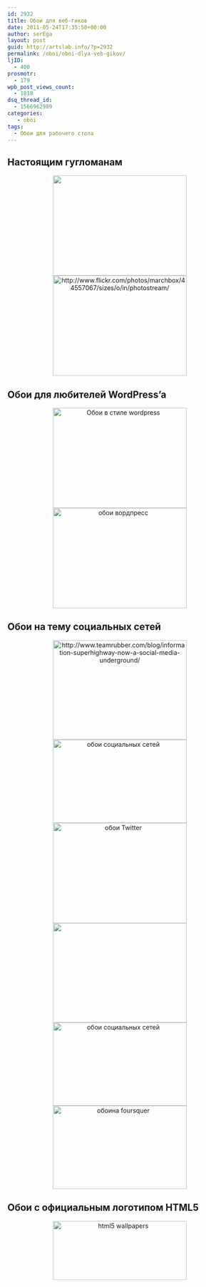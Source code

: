 ```yaml
---
id: 2932
title: Обои для веб-гиков
date: 2011-05-24T17:35:50+00:00
author: serEga
layout: post
guid: http://artslab.info/?p=2932
permalink: /oboi/oboi-dlya-veb-gikov/
ljID:
  - 400
prosmotr:
  - 179
wpb_post_views_count:
  - 1818
dsq_thread_id:
  - 1566962989
categories:
   - oboi
tags:
  - Обои для рабочего стола
---
```

## Настоящим гугломанам

<center>
  <a href="http://www.mywallpaperbase.com/view.php?id=58848"><img src="{{site.img_cdn}}/google_wall-300x225.jpg" alt="" title="google_wall" width="300" height="225" class="alignnone size-medium wp-image-2933" /></a>
</center>





<center>
  <a href="{{site.img_cdn}}/google_wallpaper.jpg"><img src="{{site.img_cdn}}/google_wallpaper-300x225.jpg" alt="http://www.flickr.com/photos/marchbox/44557067/sizes/o/in/photostream/" title="google_wallpaper" width="300" height="225" class="alignnone size-medium wp-image-2936" srcset="{{site.img_cdn}}/google_wallpaper-300x225.jpg 300w, {{site.img_cdn}}/google_wallpaper.jpg 500w" sizes="(max-width: 300px) 100vw, 300px" /></a>
</center>

## Обои для любителей WordPress&#8217;a

<center>
  <a href="http://fran6.deviantart.com/art/Wordpress-Wallpaper-on-Wood-70739548"><img src="{{site.img_cdn}}/Wordpress_Wallpaper_on_Wood_by_fran6-300x225.jpg" alt="Обои в стиле wordpress" title="Wordpress_Wallpaper_on_Wood_by_fran6" width="300" height="225" class="alignnone size-medium wp-image-2935" srcset="{{site.img_cdn}}/Wordpress_Wallpaper_on_Wood_by_fran6-300x225.jpg 300w, {{site.img_cdn}}/Wordpress_Wallpaper_on_Wood_by_fran6-1024x768.jpg 1024w, {{site.img_cdn}}/Wordpress_Wallpaper_on_Wood_by_fran6.jpg 1032w" sizes="(max-width: 300px) 100vw, 300px" /></a>
</center>

<!--more-->





<center>
  <a href="http://letsoc.deviantart.com/art/Wordpress-wall-111009239"><img src="{{site.img_cdn}}/Wordpress_wall_by_LETSOC-300x225.jpg" alt="обои вордпресс" title="Wordpress_wall_by_LETSOC" width="300" height="225" class="alignnone size-medium wp-image-2945" srcset="{{site.img_cdn}}/Wordpress_wall_by_LETSOC-300x225.jpg 300w, {{site.img_cdn}}/Wordpress_wall_by_LETSOC.jpg 800w" sizes="(max-width: 300px) 100vw, 300px" /></a>
</center>

## Обои на тему социальных сетей

<center>
  <a href="{{site.img_cdn}}/social_wallp.jpg"><img src="{{site.img_cdn}}/social_wallp-300x223.jpg" alt="http://www.teamrubber.com/blog/information-superhighway-now-a-social-media-underground/" title="social_wallp" width="300" height="223" class="alignnone size-medium wp-image-2937" srcset="{{site.img_cdn}}/social_wallp-300x223.jpg 300w, {{site.img_cdn}}/social_wallp.jpg 559w" sizes="(max-width: 300px) 100vw, 300px" /></a>
</center>





<center>
  <a href="http://customize.org/wallpapers/62142"><img src="{{site.img_cdn}}/geek_wall-300x187.jpg" alt="обои социальных сетей" title="geek_wall" width="300" height="187" class="alignnone size-medium wp-image-2938" srcset="{{site.img_cdn}}/geek_wall-300x187.jpg 300w, {{site.img_cdn}}/geek_wall.jpg 500w" sizes="(max-width: 300px) 100vw, 300px" /></a>
</center>





<center>
  <a href="http://nishad2m8.deviantart.com/art/typo-twitt-bird-129945504"><img src="{{site.img_cdn}}/typo_twitt_bird_by_nishad2m8-300x225.jpg" alt="обои Twitter" title="typo_twitt_bird_by_nishad2m8" width="300" height="225" class="alignnone size-medium wp-image-2939" srcset="{{site.img_cdn}}/typo_twitt_bird_by_nishad2m8-300x225.jpg 300w, {{site.img_cdn}}/typo_twitt_bird_by_nishad2m8.jpg 1024w" sizes="(max-width: 300px) 100vw, 300px" /></a>
</center>





<center>
  <a href="http://technology.desktopnexus.com/wallpaper/202986/"><img src="{{site.img_cdn}}/facebook1-300x223.jpg" alt="" title="facebook" width="300" height="223" class="alignnone size-medium wp-image-2941" srcset="{{site.img_cdn}}/facebook1-300x223.jpg 300w, {{site.img_cdn}}/facebook1.jpg 446w" sizes="(max-width: 300px) 100vw, 300px" /></a>
</center>





<center>
  <a href="http://straightupawesome.tumblr.com/post/1256365842"><img src="{{site.img_cdn}}/twitter_facebook_and_co_wallpaper-300x187.jpg" alt="обои социальных сетей" title="twitter_facebook_and_co_wallpaper" width="300" height="187" class="alignnone size-medium wp-image-2942" srcset="{{site.img_cdn}}/twitter_facebook_and_co_wallpaper-300x187.jpg 300w, {{site.img_cdn}}/twitter_facebook_and_co_wallpaper.jpg 500w" sizes="(max-width: 300px) 100vw, 300px" /></a>
</center>





<center>
  <a href="http://mattersofgrey.com/4sq-nerd-foursquare-desktop-wallpaper/"><img src="{{site.img_cdn}}/4sqnerd1440_900-1024x640-1-300x187.jpg" alt="обоина foursquer" title="4sqnerd1440_900-1024x640 (1)" width="300" height="187" class="alignnone size-medium wp-image-2943" srcset="{{site.img_cdn}}/4sqnerd1440_900-1024x640-1-300x187.jpg 300w, {{site.img_cdn}}/4sqnerd1440_900-1024x640-1.jpg 1024w" sizes="(max-width: 300px) 100vw, 300px" /></a>
</center>

## Обои с официальным логотипом HTML5

<center>
  <a href="http://html5-showcase.com/html5-wallpaper/"><img src="{{site.img_cdn}}/html5_wallpaper-300x132.png" alt="html5 wallpapers" title="html5_wallpaper" width="300" height="132" class="alignnone size-medium wp-image-2934" srcset="{{site.img_cdn}}/html5_wallpaper-300x132.png 300w, {{site.img_cdn}}/html5_wallpaper.png 600w" sizes="(max-width: 300px) 100vw, 300px" /></a>
</center>